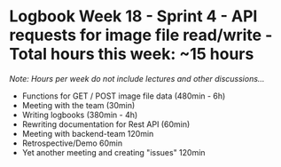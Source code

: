 # Logbook Week 18 - Sprint 4 - API requests for image file read/write - Total hours this week: ~15 hours
*Note: Hours per week do not include lectures and other discussions...* 
  - Functions for GET / POST image file data (480min - 6h)
  - Meeting with the team (30min)
  - Writing logbooks (380min - 4h)
  - Rewriting documentation for Rest API (60min)
  - Meeting with backend-team 120min
  - Retrospective/Demo 60min 
  - Yet another meeting and creating "issues" 120min
